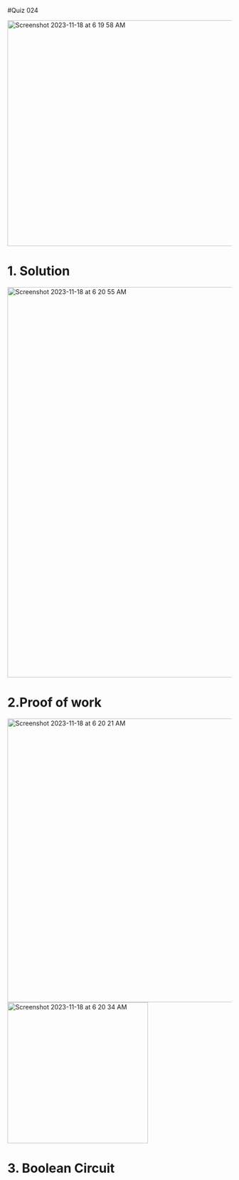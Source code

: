 #Quiz 024

<img width="506" alt="Screenshot 2023-11-18 at 6 19 58 AM" src="https://github.com/K-Schriber/Unit-2-Comp-Sci/assets/142757998/248e5195-f821-4e57-917b-6105c3d8bfad">



# 1. Solution
<img width="875" alt="Screenshot 2023-11-18 at 6 20 55 AM" src="https://github.com/K-Schriber/Unit-2-Comp-Sci/assets/142757998/b2364b54-4a23-4975-afe1-ff40b6541e2c">


# 2.Proof of work
<img width="636" alt="Screenshot 2023-11-18 at 6 20 21 AM" src="https://github.com/K-Schriber/Unit-2-Comp-Sci/assets/142757998/4433c6bc-2874-4629-855c-cc346201634e">

<img width="316" alt="Screenshot 2023-11-18 at 6 20 34 AM" src="https://github.com/K-Schriber/Unit-2-Comp-Sci/assets/142757998/1e704a94-8063-4a2f-8366-744b8d21f560">

# 3. Boolean Circuit 
